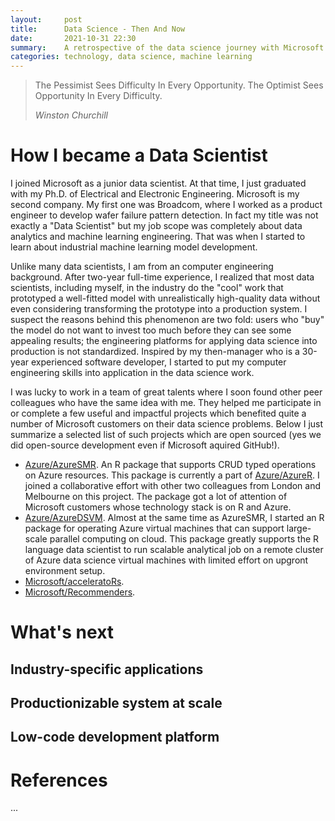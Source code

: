 ```yaml
---
layout:     post
title:      Data Science - Then And Now
date:       2021-10-31 22:30
summary:    A retrospective of the data science journey with Microsoft
categories: technology, data science, machine learning
---
```


<blockquote>
  <p>The Pessimist Sees Difficulty In Every Opportunity. The Optimist Sees Opportunity In Every Difficulty.</p>
  <footer><cite title="Winston Churchill">Winston Churchill</cite></footer>
</blockquote>

# How I became a Data Scientist

I joined Microsoft as a junior data scientist. At that time, I just graduated
with my Ph.D. of Electrical and Electronic Engineering. Microsoft is my second
company. My first one was Broadcom, where I worked as a product engineer to
develop wafer failure pattern detection. In fact my title was not exactly a
"Data Scientist" but my job scope was completely about data analytics and
machine learning engineering. That was when I started to learn about industrial
machine learning model development. 

Unlike many data scientists, I am from an computer engineering background. After
two-year full-time experience, I realized that most data scientists, including
myself, in the industry do the "cool" work that prototyped a well-fitted model
with unrealistically high-quality data without even considering transforming the
prototype into a production system. I suspect the reasons behind this phenomenon
are two fold: users who "buy" the model do not want to invest too much before
they can see some appealing results; the engineering platforms for applying data
science into production is not standardized. Inspired by my then-manager who is
a 30-year experienced software developer, I started to put my computer
engineering skills into application in the data science work. 

I was lucky to work in a team of great talents where I soon found other peer
colleagues who have the same idea with me. They helped me participate in or
complete a few useful and impactful projects which benefited quite a number of
Microsoft customers on their data science problems. Below I just summarize a
selected list of such projects which are open sourced (yes we did open-source
development even if Microsoft aquired GitHub!).

* [Azure/AzureSMR](https://github.com/microsoft/AzureSMR). An R package that
  supports CRUD typed operations on Azure resources. This package is currently a
  part of [Azure/AzureR](https://github.com/Azure/AzureR). I joined a
  collaborative effort with other two colleagues from London and Melbourne on
  this project. The package got a lot of attention of Microsoft customers whose
  technology stack is on R and Azure. 
* [Azure/AzureDSVM](https://github.com/Azure/AzureDSVM). Almost at the same time
  as AzureSMR, I started an R package for operating Azure virtual machines that
  can support large-scale parallel computing on cloud. This package greatly
  supports the R language data scientist to run scalable analytical job on a
  remote cluster of Azure data science virtual machines with limited effort on
  upgront environment setup.
* [Microsoft/acceleratoRs](https://github.com/microsoft/acceleratoRs). 
* [Microsoft/Recommenders](https://github.com/microsoft/recommenders).

# What's next

## Industry-specific applications

## Productionizable system at scale

## Low-code development platform

# References

...